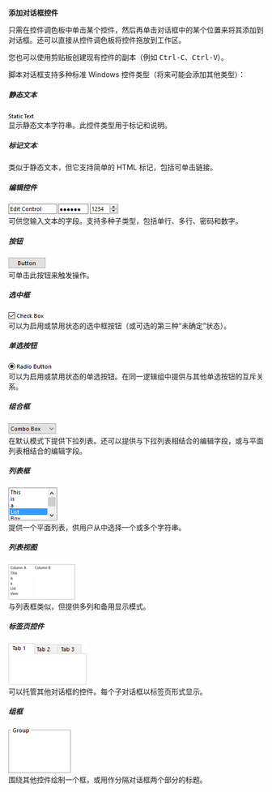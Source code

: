**添加对话框控件**

只需在控件调色板中单击某个控件，然后再单击对话框中的某个位置来将其添加到对话框。还可以直接从控件调色板将控件拖放到工作区。

您也可以使用剪贴板创建现有控件的副本（例如 <kbd>Ctrl-C</kbd>、<kbd>Ctrl-V</kbd>）。

脚本对话框支持多种标准 Windows 控件类型（将来可能会添加其他类型）：

##### 静态文本

![](/Manual/images/media/image110.png)  
显示静态文本字符串。此控件类型用于标记和说明。

##### 标记文本

类似于静态文本，但它支持简单的 HTML 标记，包括可单击链接。

##### 编辑控件

![](/Manual/images/media/image111.png)  
可供您输入文本的字段。支持多种子类型，包括单行、多行、密码和数字。

##### 按钮

![](/Manual/images/media/image113.png)  
可单击此按钮来触发操作。

##### 选中框

![](/Manual/images/media/image115.png)  
可以为启用或禁用状态的选中框按钮（或可选的第三种“未确定”状态）。

##### 单选按钮

![](/Manual/images/media/image116.png)  
可以为启用或禁用状态的单选按钮。在同一逻辑组中提供与其他单选按钮的互斥关系。

##### 组合框

![](/Manual/images/media/image118.png)  
在默认模式下提供下拉列表。还可以提供与下拉列表相结合的编辑字段，或与平面列表相结合的编辑字段。

##### 列表框

![](/Manual/images/media/image120.png)  
提供一个平面列表，供用户从中选择一个或多个字符串。

##### 列表视图

![](/Manual/images/media/lvimage.png)  
与列表框类似，但提供多列和备用显示模式。

##### 标签页控件

![](/Manual/images/media/image121.png)  
可以托管其他对话框的控件。每个子对话框以标签页形式显示。

##### 组框

![](/Manual/images/media/image123.png)  
围绕其他控件绘制一个框，或用作分隔对话框两个部分的标题。